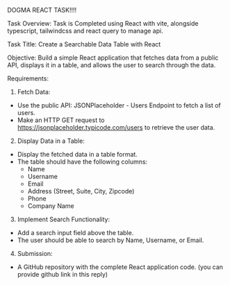 DOGMA REACT TASK!!!!

Task Overview: Task is Completed using React with vite, alongside typescript, tailwindcss and react query to manage api.

Task Title: Create a Searchable Data Table with React

Objective: Build a simple React application that fetches data from a public API, displays it in a table, and allows the user to search through the data.

Requirements:

1. Fetch Data:

- Use the public API: JSONPlaceholder - Users Endpoint to fetch a list of users.
- Make an HTTP GET request to https://jsonplaceholder.typicode.com/users to retrieve the user data.
  
2. Display Data in a Table:

- Display the fetched data in a table format.
- The table should have the following columns:
    - Name
    - Username
    - Email
    - Address (Street, Suite, City, Zipcode)
    - Phone
    - Company Name
  
3. Implement Search Functionality:

- Add a search input field above the table.
- The user should be able to search by Name, Username, or Email.

4. Submission:
- A GitHub repository with the complete React application code. (you can provide github link in this reply)
